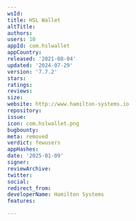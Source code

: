 ```yaml
---
wsId: 
title: HSL Wallet
altTitle: 
authors: 
users: 10
appId: com.hslwallet
appCountry: 
released: '2021-08-04'
updated: '2024-07-29'
version: '7.7.2'
stars: 
ratings: 
reviews: 
size: 
website: http://www.hamilton-systems.io
repository: 
issue: 
icon: com.hslwallet.png
bugbounty: 
meta: removed
verdict: fewusers
appHashes: 
date: '2025-01-09'
signer: 
reviewArchive: 
twitter: 
social: 
redirect_from: 
developerName: Hamilton Systems
features: 

---
```


